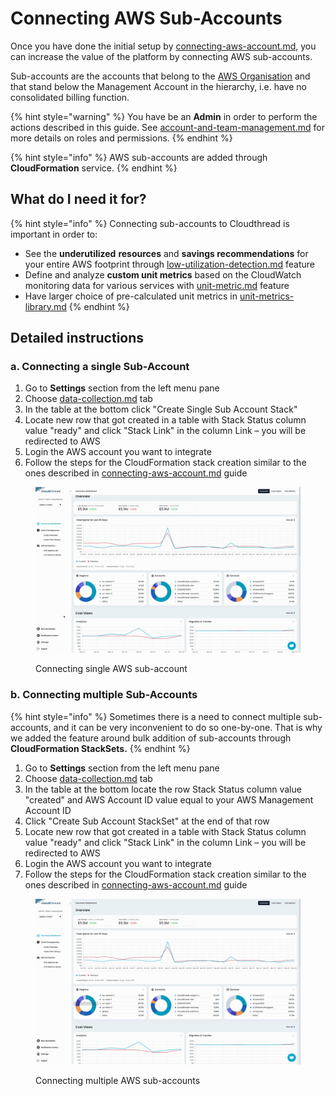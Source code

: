 # Connecting AWS Sub-Accounts

Once you have done the initial setup by [connecting-aws-account.md](connecting-aws-account.md "mention"), you can increase the value of the platform by connecting AWS sub-accounts.

Sub-accounts are the accounts that belong to the [AWS Organisation](https://docs.aws.amazon.com/organizations/latest/userguide/orgs\_introduction.html) and that stand below the Management Account in the hierarchy, i.e. have no consolidated billing function.

{% hint style="warning" %}
You have be an **Admin** in order to perform the actions described in this guide. See [account-and-team-management.md](../fundamentals/settings/account-and-team-management.md "mention") for more details on roles and permissions.
{% endhint %}

{% hint style="info" %}
AWS sub-accounts are added through **CloudFormation** service.
{% endhint %}

## What do I need it for? <a href="#what-do-i-need-it-for" id="what-do-i-need-it-for"></a>

{% hint style="info" %}
Connecting sub-accounts to Cloudthread is important in order to:

* See the **underutilized** **resources** and **savings recommendations** for your entire AWS footprint through [low-utilization-detection.md](../fundamentals/cost-transparency/low-utilization-detection.md "mention") feature
* Define and analyze **custom unit metrics** based on the CloudWatch monitoring data for various services with [unit-metric.md](../fundamentals/unit-metrics/unit-metric.md "mention") feature
* Have larger choice of pre-calculated unit metrics in [unit-metrics-library.md](../fundamentals/unit-metrics/unit-metrics-library.md "mention")
{% endhint %}

## Detailed instructions <a href="#detailed-instructions" id="detailed-instructions"></a>

### a. Connecting a single Sub-Account

1. Go to **Settings** section from the left menu pane
2. Choose [data-collection.md](../fundamentals/settings/data-collection.md "mention") tab
3. In the table at the bottom click "Create Single Sub Account Stack"
4. Locate new row that got created in a table with Stack Status column value "ready" and click "Stack Link" in the column Link – you will be redirected to AWS
5. Login the AWS account you want to integrate
6. Follow the steps for the CloudFormation stack creation similar to the ones described in [connecting-aws-account.md](connecting-aws-account.md "mention") guide

<figure><img src="../.gitbook/assets/connecting-sub-account-1-single (1).gif" alt=""><figcaption><p>Connecting single AWS sub-account</p></figcaption></figure>

### b. Connecting multiple Sub-Accounts

{% hint style="info" %}
Sometimes there is a need to connect multiple sub-accounts, and it can be very inconvenient to do so one-by-one. That is why we added the feature around bulk addition of sub-accounts through **CloudFormation StackSets.**
{% endhint %}

1. Go to **Settings** section from the left menu pane
2. Choose [data-collection.md](../fundamentals/settings/data-collection.md "mention") tab
3. In the table at the bottom locate the row Stack Status column value "created" and AWS Account ID value equal to your AWS Management Account ID
4. Click "Create Sub Account StackSet" at the end of that row
5. Locate new row that got created in a table with Stack Status column value "ready" and click "Stack Link" in the column Link – you will be redirected to AWS
6. Login the AWS account you want to integrate
7. Follow the steps for the CloudFormation stack creation similar to the ones described in [connecting-aws-account.md](connecting-aws-account.md "mention") guide

<figure><img src="../.gitbook/assets/connecting-sub-account-2-multi.gif" alt=""><figcaption><p>Connecting multiple AWS sub-accounts</p></figcaption></figure>

